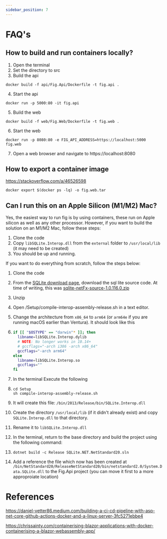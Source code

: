 ```yaml
---
sidebar_position: 7
---
```


# FAQ's

## How to build and run containers locally?

1. Open the terminal
2. Set the directory to src
3. Build the api
```
docker build -f api/Fig.Api/Dockerfile -t fig.api .
```
4. Start the api
```
docker run -p 5000:80 -it fig.api
```
5. Build the web
```
docker build -f web/Fig.Web/Dockerfile -t fig.web .
```
6. Start the web
```
docker run -p 8080:80 -e FIG_API_ADDRESS=https://localhost:5000 fig.web
```
7. Open a web browser and navigate to https://localhost:8080


## How to export a container image

https://stackoverflow.com/a/46526598
```
docker export $(docker ps -lq) -o fig.web.tar
```



## Can I run this on an Apple Silicon (M1/M2) Mac?

Yes, the easiest way to run fig is by using containers, these run on Apple silicon as well as any other processor. However, if you want to build the solution on an M1/M2 Mac, follow these steps:

1. Clone the code
2. Copy `libSQLite.Interop.dll` from the `external` folder to  `/usr/local/lib` (it may need to be created)
3. You should be up and running.

If you want to do everything from scratch, follow the steps below:

1. Clone the code

2. From the [SQLite download page](https://system.data.sqlite.org/index.html/doc/trunk/www/downloads.wiki), download the sql lite source code. At time of writing, this was [sqlite-netFx-source-1.0.116.0.zip](https://system.data.sqlite.org/downloads/1.0.116.0/sqlite-netFx-source-1.0.116.0.zip)

3. Unzip

4. Open /Setup/compile-interop-assembly-release.sh in a text editor.

5. Change the architecture from `x86_64` to `arm64` (or `arm64e` if you are running macOS earlier than Ventura). It should look like this

6. ```sh
   if [[ "$OSTYPE" == "darwin"* ]]; then
     libname=libSQLite.Interop.dylib
     # NOTE: No longer works in 10.14+
     # gccflags="-arch i386 -arch x86_64"
     gccflags="-arch arm64"
   else
     libname=libSQLite.Interop.so
     gccflags=""
   fi
   ```

7. In the terminal Execute the following

8. ```
   cd Setup
   sh compile-interop-assembly-release.sh
   ```

9. It will create this file: `/bin/2013/Release/bin/SQLite.Interop.dll` 

10. Create the directory `/usr/local/lib` (if it didn't already exist) and copy `SQLite.Interop.dll` to that directory.

11. Rename it to `libSQLite.Interop.dll` 

12. In the terminal, return to the base directory and build the project using the following command:

13. ```
    dotnet build -c Release SQLite.NET.NetStandard20.sln
    ```

14. Add a reference the file which now has been created at `/bin/NetStandard20/ReleaseNetStandard20/bin/netstandard2.0/System.Data.SQLite.dll` to the Fig.Api project (you can move it first to a more approproiate location)

# References

https://daniel-vetter86.medium.com/building-a-ci-cd-pipeline-with-asp-net-core-github-actions-docker-and-a-linux-server-3fc5271ebbe4

https://chrissainty.com/containerising-blazor-applications-with-docker-containerising-a-blazor-webassembly-app/
